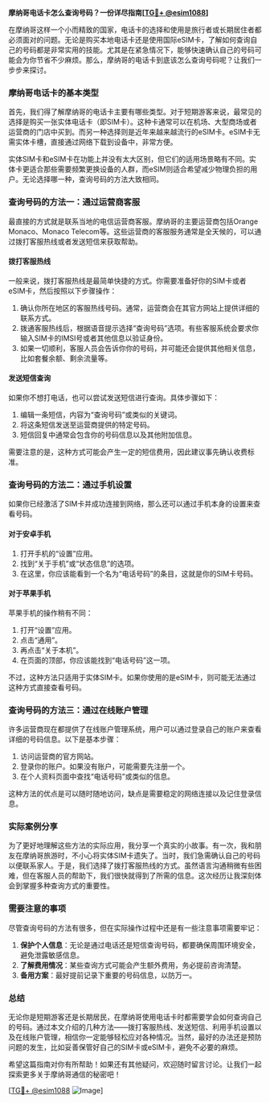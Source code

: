 **摩纳哥电话卡怎么查询号码？一份详尽指南[[TG💪+ @esim1088](https://t.me/s/esim1088)]**

在摩纳哥这样一个小而精致的国家，电话卡的选择和使用是旅行者或长期居住者都必须面对的问题。无论是购买本地电话卡还是使用国际eSIM卡，了解如何查询自己的号码都是非常实用的技能。尤其是在紧急情况下，能够快速确认自己的号码可能会为你节省不少麻烦。那么，摩纳哥的电话卡到底该怎么查询号码呢？让我们一步步来探讨。

### 摩纳哥电话卡的基本类型

首先，我们得了解摩纳哥的电话卡主要有哪些类型。对于短期游客来说，最常见的选择是购买一张实体电话卡（即SIM卡）。这种卡通常可以在机场、大型商场或者运营商的门店中买到。而另一种选择则是近年来越来越流行的eSIM卡。eSIM卡无需实体卡槽，直接通过网络下载到设备中，非常方便。

实体SIM卡和eSIM卡在功能上并没有太大区别，但它们的适用场景略有不同。实体卡更适合那些需要频繁更换设备的人群，而eSIM则适合希望减少物理负担的用户。无论选择哪一种，查询号码的方法大致相同。

### 查询号码的方法一：通过运营商客服

最直接的方式就是联系当地的电信运营商客服。摩纳哥的主要运营商包括Orange Monaco、Monaco Telecom等。这些运营商的客服服务通常是全天候的，可以通过拨打客服热线或者发送短信来获取帮助。

#### 拨打客服热线
一般来说，拨打客服热线是最简单快捷的方式。你需要准备好你的SIM卡或者eSIM卡，然后按照以下步骤操作：
1. 确认你所在地区的客服热线号码。通常，运营商会在其官方网站上提供详细的联系方式。
2. 拨通客服热线后，根据语音提示选择“查询号码”选项。有些客服系统会要求你输入SIM卡的IMSI号或者其他信息以验证身份。
3. 如果一切顺利，客服人员会告诉你你的号码，并可能还会提供其他相关信息，比如套餐余额、剩余流量等。

#### 发送短信查询
如果你不想打电话，也可以尝试发送短信进行查询。具体步骤如下：
1. 编辑一条短信，内容为“查询号码”或类似的关键词。
2. 将这条短信发送至运营商提供的特定号码。
3. 短信回复中通常会包含你的号码信息以及其他附加信息。

需要注意的是，这种方式可能会产生一定的短信费用，因此建议事先确认收费标准。

### 查询号码的方法二：通过手机设置

如果你已经激活了SIM卡并成功连接到网络，那么还可以通过手机本身的设置来查看号码。

#### 对于安卓手机
1. 打开手机的“设置”应用。
2. 找到“关于手机”或“状态信息”的选项。
3. 在这里，你应该能看到一个名为“电话号码”的条目，这就是你的SIM卡号码。

#### 对于苹果手机
苹果手机的操作稍有不同：
1. 打开“设置”应用。
2. 点击“通用”。
3. 再点击“关于本机”。
4. 在页面的顶部，你应该能找到“电话号码”这一项。

不过，这种方法只适用于实体SIM卡。如果你使用的是eSIM卡，则可能无法通过这种方式直接查看号码。

### 查询号码的方法三：通过在线账户管理

许多运营商现在都提供了在线账户管理系统，用户可以通过登录自己的账户来查看详细的号码信息。以下是基本步骤：

1. 访问运营商的官方网站。
2. 登录你的账户。如果没有账户，可能需要先注册一个。
3. 在个人资料页面中查找“电话号码”或类似的信息。

这种方法的优点是可以随时随地访问，缺点是需要稳定的网络连接以及记住登录信息。

### 实际案例分享

为了更好地理解这些方法的实际应用，我分享一个真实的小故事。有一次，我和朋友在摩纳哥旅游时，不小心将实体SIM卡遗失了。当时，我们急需确认自己的号码以便联系家人。于是，我们选择了拨打客服热线的方式。虽然语言沟通稍微有些困难，但在客服人员的帮助下，我们很快就得到了所需的信息。这次经历让我深刻体会到掌握多种查询方式的重要性。

### 需要注意的事项

尽管查询号码的方法有很多，但在实际操作过程中还是有一些注意事项需要牢记：

1. **保护个人信息**：无论是通过电话还是短信查询号码，都要确保周围环境安全，避免泄露敏感信息。
2. **了解费用情况**：某些查询方式可能会产生额外费用，务必提前咨询清楚。
3. **备用方案**：最好提前记录下重要的号码信息，以防万一。

### 总结

无论你是短期游客还是长期居民，在摩纳哥使用电话卡时都需要学会如何查询自己的号码。通过本文介绍的几种方法——拨打客服热线、发送短信、利用手机设置以及在线账户管理，相信你一定能够轻松应对各种情况。当然，最好的办法还是预防问题的发生，比如妥善保管好自己的SIM卡或eSIM卡，避免不必要的麻烦。

希望这篇指南对你有所帮助！如果还有其他疑问，欢迎随时留言讨论。让我们一起探索更多关于摩纳哥通信的秘密吧！

[[TG💪+ @esim1088](https://t.me/s/esim1088) ![Image](https://i.postimg.cc/4NQfJmqS/Snipaste-2025-05-13-00-14-12.png)]